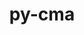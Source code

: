 ---
title: "py-cma"
layout: cache
categories: [package, develop]
meta: {"compilers": ["none"], "num_specs": 32, "num_specs_by_stack": {"e4s": 32, "root": 32}, "oss": ["ubuntu22.04"], "platforms": ["linux"], "stacks": ["e4s", "root"], "targets": ["x86_64_v3"], "versions": ["3.3.0"]}
spec_details: [{"compiler": "none", "hash": "3mbin46454ybxsfcnymhqjjaxwvxdapd", "os": "ubuntu22.04", "platform": "linux", "size": "-", "stacks": ["e4s", "root"], "target": "x86_64_v3", "variants": ["build_system=python_pip", "~constrained_solution_tracking", "~plotting"], "versions": ["3.3.0"]}, {"compiler": "none", "hash": "4shhrwwblve6k3vl3dwoe6yd4q6mvq22", "os": "ubuntu22.04", "platform": "linux", "size": "-", "stacks": ["e4s", "root"], "target": "x86_64_v3", "variants": ["build_system=python_pip", "~constrained_solution_tracking", "~plotting"], "versions": ["3.3.0"]}, {"compiler": "none", "hash": "5lvnek4llgo7w7iyt4rlntlva4ixcp3p", "os": "ubuntu22.04", "platform": "linux", "size": "-", "stacks": ["e4s", "root"], "target": "x86_64_v3", "variants": ["build_system=python_pip", "~constrained_solution_tracking", "~plotting"], "versions": ["3.3.0"]}, {"compiler": "none", "hash": "6dxhero7t4pb6bg7i3copxzslxs3k4gc", "os": "ubuntu22.04", "platform": "linux", "size": "-", "stacks": ["e4s", "root"], "target": "x86_64_v3", "variants": ["build_system=python_pip", "~constrained_solution_tracking", "~plotting"], "versions": ["3.3.0"]}, {"compiler": "none", "hash": "7tnu676slwi33ucwb53rfaonfq4dz43k", "os": "ubuntu22.04", "platform": "linux", "size": "-", "stacks": ["e4s", "root"], "target": "x86_64_v3", "variants": ["build_system=python_pip", "~constrained_solution_tracking", "~plotting"], "versions": ["3.3.0"]}, {"compiler": "none", "hash": "c5kudpyk65qf74ly4rxbnwle5m26phgz", "os": "ubuntu22.04", "platform": "linux", "size": "-", "stacks": ["e4s", "root"], "target": "x86_64_v3", "variants": ["build_system=python_pip", "~constrained_solution_tracking", "~plotting"], "versions": ["3.3.0"]}, {"compiler": "none", "hash": "enns2raigrhi4yeucguer5qeec242zcs", "os": "ubuntu22.04", "platform": "linux", "size": "-", "stacks": ["e4s", "root"], "target": "x86_64_v3", "variants": ["build_system=python_pip", "~constrained_solution_tracking", "~plotting"], "versions": ["3.3.0"]}, {"compiler": "none", "hash": "f4k7mavrqt2rfhxolszteqcgpnljdnjn", "os": "ubuntu22.04", "platform": "linux", "size": "-", "stacks": ["e4s", "root"], "target": "x86_64_v3", "variants": ["build_system=python_pip", "~constrained_solution_tracking", "~plotting"], "versions": ["3.3.0"]}, {"compiler": "none", "hash": "h4rjrwbxfk3jrojfo5b6f5sjupfxsnmm", "os": "ubuntu22.04", "platform": "linux", "size": "-", "stacks": ["e4s", "root"], "target": "x86_64_v3", "variants": ["build_system=python_pip", "~constrained_solution_tracking", "~plotting"], "versions": ["3.3.0"]}, {"compiler": "none", "hash": "hbvdz4pzls4xdv6syj7mxk4ojg24jyi4", "os": "ubuntu22.04", "platform": "linux", "size": "-", "stacks": ["e4s", "root"], "target": "x86_64_v3", "variants": ["build_system=python_pip", "~constrained_solution_tracking", "~plotting"], "versions": ["3.3.0"]}, {"compiler": "none", "hash": "htuakvyzj6e7ezqufhlq3bemw62rvori", "os": "ubuntu22.04", "platform": "linux", "size": "-", "stacks": ["e4s", "root"], "target": "x86_64_v3", "variants": ["build_system=python_pip", "~constrained_solution_tracking", "~plotting"], "versions": ["3.3.0"]}, {"compiler": "none", "hash": "izarxdasbcvqg6rbh54zuw22z2iiznmk", "os": "ubuntu22.04", "platform": "linux", "size": "-", "stacks": ["e4s", "root"], "target": "x86_64_v3", "variants": ["build_system=python_pip", "~constrained_solution_tracking", "~plotting"], "versions": ["3.3.0"]}, {"compiler": "none", "hash": "jjiy2wlq3bhmm5dx4jdcfa6iyyn6rlga", "os": "ubuntu22.04", "platform": "linux", "size": "-", "stacks": ["e4s", "root"], "target": "x86_64_v3", "variants": ["build_system=python_pip", "~constrained_solution_tracking", "~plotting"], "versions": ["3.3.0"]}, {"compiler": "none", "hash": "jna3veraayrk46h5gwls4yisac72hejp", "os": "ubuntu22.04", "platform": "linux", "size": "-", "stacks": ["e4s", "root"], "target": "x86_64_v3", "variants": ["build_system=python_pip", "~constrained_solution_tracking", "~plotting"], "versions": ["3.3.0"]}, {"compiler": "none", "hash": "laoy52jono2rtck4l76reelfe25mm3ao", "os": "ubuntu22.04", "platform": "linux", "size": "-", "stacks": ["e4s", "root"], "target": "x86_64_v3", "variants": ["build_system=python_pip", "~constrained_solution_tracking", "~plotting"], "versions": ["3.3.0"]}, {"compiler": "none", "hash": "nl5ycdqmrohngr62prgd5zs6oicnc2b6", "os": "ubuntu22.04", "platform": "linux", "size": "-", "stacks": ["e4s", "root"], "target": "x86_64_v3", "variants": ["build_system=python_pip", "~constrained_solution_tracking", "~plotting"], "versions": ["3.3.0"]}, {"compiler": "none", "hash": "obihkspcrhkpxu34nkz4posbpvd75yvm", "os": "ubuntu22.04", "platform": "linux", "size": "-", "stacks": ["e4s", "root"], "target": "x86_64_v3", "variants": ["build_system=python_pip", "~constrained_solution_tracking", "~plotting"], "versions": ["3.3.0"]}, {"compiler": "none", "hash": "olpe7anclxp3sjyrnd2aqmclpolnt6el", "os": "ubuntu22.04", "platform": "linux", "size": "-", "stacks": ["e4s", "root"], "target": "x86_64_v3", "variants": ["build_system=python_pip", "~constrained_solution_tracking", "~plotting"], "versions": ["3.3.0"]}, {"compiler": "none", "hash": "rqlrrtvhsvqqv7josndwtihyinovio5m", "os": "ubuntu22.04", "platform": "linux", "size": "-", "stacks": ["e4s", "root"], "target": "x86_64_v3", "variants": ["build_system=python_pip", "~constrained_solution_tracking", "~plotting"], "versions": ["3.3.0"]}, {"compiler": "none", "hash": "slibyeqhkb4xinkeoofg53x3kg3v4tfn", "os": "ubuntu22.04", "platform": "linux", "size": "-", "stacks": ["e4s", "root"], "target": "x86_64_v3", "variants": ["build_system=python_pip", "~constrained_solution_tracking", "~plotting"], "versions": ["3.3.0"]}, {"compiler": "none", "hash": "ss26htexejvaqfyo2dmzc65d64styiz5", "os": "ubuntu22.04", "platform": "linux", "size": "-", "stacks": ["e4s", "root"], "target": "x86_64_v3", "variants": ["build_system=python_pip", "~constrained_solution_tracking", "~plotting"], "versions": ["3.3.0"]}, {"compiler": "none", "hash": "tr6w3yqoeiparxrb2owgyrqotoc7qibc", "os": "ubuntu22.04", "platform": "linux", "size": "-", "stacks": ["e4s", "root"], "target": "x86_64_v3", "variants": ["build_system=python_pip", "~constrained_solution_tracking", "~plotting"], "versions": ["3.3.0"]}, {"compiler": "none", "hash": "udkc6ieloi7gp4xqooufhk2ol7uibd27", "os": "ubuntu22.04", "platform": "linux", "size": "-", "stacks": ["e4s", "root"], "target": "x86_64_v3", "variants": ["build_system=python_pip", "~constrained_solution_tracking", "~plotting"], "versions": ["3.3.0"]}, {"compiler": "none", "hash": "ugxkc7adhqbue2iwbpmagr7qbedtlm7e", "os": "ubuntu22.04", "platform": "linux", "size": "-", "stacks": ["e4s", "root"], "target": "x86_64_v3", "variants": ["build_system=python_pip", "~constrained_solution_tracking", "~plotting"], "versions": ["3.3.0"]}, {"compiler": "none", "hash": "uxfmm5z4iu6u6q7vokxx3qakiesa2gvx", "os": "ubuntu22.04", "platform": "linux", "size": "-", "stacks": ["e4s", "root"], "target": "x86_64_v3", "variants": ["build_system=python_pip", "~constrained_solution_tracking", "~plotting"], "versions": ["3.3.0"]}, {"compiler": "none", "hash": "wlcu2gqsidlizulejmavcrn6wavmpkfs", "os": "ubuntu22.04", "platform": "linux", "size": "-", "stacks": ["e4s", "root"], "target": "x86_64_v3", "variants": ["build_system=python_pip", "~constrained_solution_tracking", "~plotting"], "versions": ["3.3.0"]}, {"compiler": "none", "hash": "wlo4cg7hrhtmyg3nkektlerpivpmuwn7", "os": "ubuntu22.04", "platform": "linux", "size": "-", "stacks": ["e4s", "root"], "target": "x86_64_v3", "variants": ["build_system=python_pip", "~constrained_solution_tracking", "~plotting"], "versions": ["3.3.0"]}, {"compiler": "none", "hash": "wzho7vhq5sxfbohistrhcaaifapzlp7t", "os": "ubuntu22.04", "platform": "linux", "size": "-", "stacks": ["e4s", "root"], "target": "x86_64_v3", "variants": ["build_system=python_pip", "~constrained_solution_tracking", "~plotting"], "versions": ["3.3.0"]}, {"compiler": "none", "hash": "xieqd65bsmhbc5z62r5m5g244bbm7zoi", "os": "ubuntu22.04", "platform": "linux", "size": "-", "stacks": ["e4s", "root"], "target": "x86_64_v3", "variants": ["build_system=python_pip", "~constrained_solution_tracking", "~plotting"], "versions": ["3.3.0"]}, {"compiler": "none", "hash": "xniuh7i7o523gcb4q2lq6j7vaiypts4f", "os": "ubuntu22.04", "platform": "linux", "size": "-", "stacks": ["e4s", "root"], "target": "x86_64_v3", "variants": ["build_system=python_pip", "~constrained_solution_tracking", "~plotting"], "versions": ["3.3.0"]}, {"compiler": "none", "hash": "yae3cxyaqhjvlux5w7hvssab66p32dug", "os": "ubuntu22.04", "platform": "linux", "size": "-", "stacks": ["e4s", "root"], "target": "x86_64_v3", "variants": ["build_system=python_pip", "~constrained_solution_tracking", "~plotting"], "versions": ["3.3.0"]}, {"compiler": "none", "hash": "zjp2x5fi7suxvq2gxrgbckddx5d3yrlp", "os": "ubuntu22.04", "platform": "linux", "size": "-", "stacks": ["e4s", "root"], "target": "x86_64_v3", "variants": ["build_system=python_pip", "~constrained_solution_tracking", "~plotting"], "versions": ["3.3.0"]}]
---